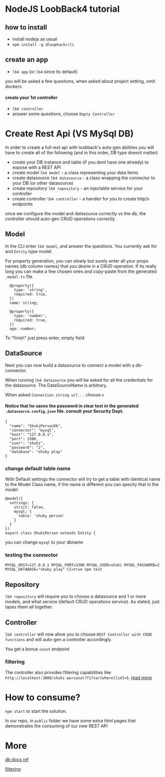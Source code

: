 # NodeJS LoobBack4 tutorial

## how to install

* install nodejs as usual
* `npm install -g @loopback/cli`

## create an app

* `lb4 app` (or `lb4` since its default)

you will be asked a few questions, when asked about project setting, omit dockers

#### create your 1st controller
* `lb4 controller`
* answer some questions, choose `Empty Controller`






# Create Rest Api (VS MySql DB)

In order to create a full rest api with loobback's auto-gen abilities you will have to create all of the following (and in this order, DB type doesnt matter)

* create your DB instance and table (if you dont have one already) to expose with a REST API
* create model `lb4 model` - a class representing your data items
* create datasource `lb4 datasource` - a class wrapping the connector to your DB (or other datasource)
* create repository `lb4 repository` - an injectable service for your controller
* create controller `lb4 controller` - a handler for you to create http/s endpoints

once we configure the model and datasource correctly vs the db, the controller should auto-gen CRUD operations correctly

## Model

In the CLI enter `lb4 model`, and answer the questions. You currently ask for and `Entity` type model.

For property generation, you can slowly but surely enter all your props names (db column names) that you desire in a CRUD operation. If its really long you can make a few chosen ones and copy-paste from the generated `.model.ts` file

```
  @property({
    type: 'string',
    required: true,
  })
  name: string;

  @property({
    type: 'number',
    required: true,
  })
  age: number;
```

To "finish" just press enter, empty field

## DataSource

Next you can now build a datasource to connect a model with a db-connector.

When running `lb4 datasource` you will be asked for all the credentials for the datasource. The DataSourceName is arbitrary.

When asked `Connection string url...` choose `n`

#### Notice that he saves the password in clear text in the generated `.datasource.config.json` file. consult your Security Dept.

```
{
  "name": "ShukiPersonDb",
  "connector": "mysql",
  "host": "127.0.0.1",
  "port": 3306,
  "user": "shuki",
  "password": "2",
  "database": "shuky play"
}
```

### change default table name
With Default settings the connector will try to get a table with identical name to the Model Class name, if the name is different you can specity that in the model

```
@model({
  settings: {
    strict: false,
    mysql: {
      table: 'shuky person'
    }
  }
})
export class ShukiPerson extends Entity {
```

you can change `mysql` to your dbname

### testing the connector
`MYSQL_HOST=127.0.0.1 MYSQL_PORT=3306 MYSQL_USER=shuki MYSQL_PASSWORD=2 MYSQL_DATABASE="shuky play" CI=true npm test`





## Repository

`lb4 repository` will require you to choose a datasource and 1 or more models, and what service (default CRUD operations service). As stated, just tapes them all together.



## Controller

`lb4 controller` will now allow you to choose `REST Controller with CRUD functions` and will auto-gen a controller accordingly.

You get a bonus `count` endpoint

### filtering

The controller also provides filtering capabilities like `http://localhost:3000/shuki-personal?filter[where][id]=5`. [read more](https://loopback.io/doc/en/lb2/Querying-data.html)


# How to consume?

`npm start` to start the solution.

In our repo, in `public` folder we have some extra html pages that demonstrates the consuming of our new REST API


# More

[db docs ref](https://loopback.io/doc/en/lb4/Database-connectors.html)

[filtering](https://loopback.io/doc/en/lb2/Querying-data.html)



